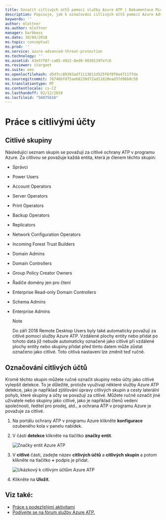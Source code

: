```yaml
---
title: Označit citlivých účtů pomocí služby Azure ATP | Dokumentace Microsoftu
description: Popisuje, jak k označování citlivých účtů pomocí Azure Advanced Threat Protection (ATP)
keywords: ''
author: mlottner
ms.author: mlottner
manager: barbkess
ms.date: 10/04/2018
ms.topic: conceptual
ms.prod: ''
ms.service: azure-advanced-threat-protection
ms.technology: ''
ms.assetid: 43e57f87-ca85-4922-8ed0-9830139fe7cb
ms.reviewer: itargoet
ms.suite: ems
ms.openlocfilehash: d5d7cc89303adf1113811d525f6f0f0a4711ffde
ms.sourcegitcommit: 78748bfd75ae68230d72ad11010ead37d96b0c58
ms.translationtype: MT
ms.contentlocale: cs-CZ
ms.lasthandoff: 02/12/2019
ms.locfileid: "56075616"
---
```

# <a name="working-with-sensitive-accounts"></a>Práce s citlivými účty

## <a name="sensitive-groups"></a>Citlivé skupiny

Následující seznam skupin se považují za citlivé ochrany ATP v programu Azure. Za citlivou se považuje každá entita, která je členem těchto skupin:

- Správci
- Power Users
- Account Operators
- Server Operators
- Print Operators
- Backup Operators
- Replicators
- Network Configuration Operators 
- Incoming Forest Trust Builders
- Domain Admins
- Domain Controllers
- Group Policy Creator Owners 
- Řadiče domény jen pro čtení 
- Enterprise Read-only Domain Controllers 
- Schema Admins 
- Enterprise Admins

  > [!NOTE]
  > Do září 2018 Remote Desktop Users byly také automaticky považují za citlivé pomocí služby Azure ATP. Vzdálené plochy entity nebo přidat po tohoto data již nebude automaticky označené jako citlivé při vzdálené plochy entity nebo skupiny přidat před tímto datem může zůstat označeno jako citlivé. Toto citlivá nastavení lze změnit teď ručně.  

## <a name="tagging-sensitive-accounts"></a>Označování citlivých účtů

Kromě těchto skupin můžete ručně označit skupiny nebo účty jako citlivé vylepšit detekce. To je důležité, protože využívají některé služby Azure ATP detekce, jako je například zjišťování úpravy citlivých skupin a cesty laterální pohyb, které skupiny a účty se považují za citlivé. Můžete ručně označit jiné uživatele nebo skupiny jako citlivé, jako je například členů vedení společnosti, ředitel pro prodej, atd., a ochrana ATP v programu Azure je považuje za citlivé.

1.  Na portálu ochrany ATP v programu Azure klikněte **konfigurace** ozubeného kola v panelu nabídek.

2.  V části **detekce** klikněte na tlačítko **značky entit**.

    ![Značky entit Azure ATP](media/entity-tags.png)

3.  V **citlivé** části, zadejte název **citlivých účtů** a **citlivých skupin** a potom klikněte na tlačítko **+** podpis je přidat.

    ![Ukázkový k citlivým účtům Azure ATP](media/sensitive-account-sample.png)

4. Klikněte na **Uložit**.

    
## <a name="see-also"></a>Viz také:

- [Práce s podezřelými aktivitami](working-with-suspicious-activities.md)
- [Podívejte se na fórum služby Azure ATP.](https://aka.ms/azureatpcommunity)